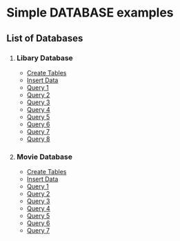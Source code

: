 # Simple DATABASE examples

## List of Databases

1. ### Libary Database

    - [Create Tables](library_database/create_tables.sql)
    - [Insert Data](library_database/insert_data.sql)
    - [Query 1](library_database/query1.sql)
    - [Query 2](library_database/query2.sql)
    - [Query 3](library_database/query3.sql)
    - [Query 4](library_database/query4.sql)
    - [Query 5](library_database/query5.sql)
    - [Query 6](library_database/query6.sql)
    - [Query 7](library_database/query7.sql)
    - [Query 8](library_database/query8.sql)

1. ### Movie Database

    - [Create Tables](movie_database/create_tables.sql)
    - [Insert Data](movie_database/insert_data.sql)
    - [Query 1](movie_database/query1.sql)
    - [Query 2](movie_database/query2.sql)
    - [Query 3](movie_database/query3.sql)
    - [Query 4](movie_database/query4.sql)
    - [Query 5](movie_database/query5.sql)
    - [Query 6](movie_database/query6.sql)
    - [Query 7](movie_database/query7.sql)
